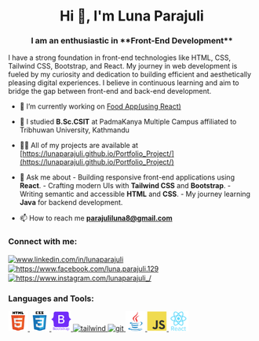 
<h1 align="center">Hi 👋, I'm Luna Parajuli</h1>
<h3 align="center">I am an enthusiastic in **Front-End Development**   </h3>

<p>I have a strong foundation in front-end technologies like HTML, CSS, Tailwind CSS, Bootstrap, and React. My journey in web development is fueled by my curiosity and dedication to building efficient and aesthetically pleasing digital experiences. I believe in continuous learning and aim to bridge the gap between front-end and back-end development.</p>

- 🔭 I’m currently working on [Food App(using React)](react-food-pro.vercel.app)

- 🌱 I studied **B.Sc.CSIT** at PadmaKanya Multiple Campus affiliated to Tribhuwan University, Kathmandu

- 👨‍💻 All of my projects are available at [https://lunaparajuli.github.io/Portfolio_Project/](https://lunaparajuli.github.io/Portfolio_Project/)

- 💬 Ask me about
                  - Building responsive front-end applications using **React**.
                  - Crafting modern UIs with **Tailwind CSS** and **Bootstrap**.
                  - Writing semantic and accessible **HTML** and **CSS**.
                  - My journey learning **Java** for backend development.

- 📫 How to reach me **parajuliluna8@gmail.com**

<h3 align="left">Connect with me:</h3>
<p align="left">
<a href="https://linkedin.com/in/www.linkedin.com/in/lunaparajuli" target="blank"><img align="center" src="https://raw.githubusercontent.com/rahuldkjain/github-profile-readme-generator/master/src/images/icons/Social/linked-in-alt.svg" alt="www.linkedin.com/in/lunaparajuli" height="30" width="40" /></a>
<a href="https://fb.com/https://www.facebook.com/luna.parajuli.129" target="blank"><img align="center" src="https://raw.githubusercontent.com/rahuldkjain/github-profile-readme-generator/master/src/images/icons/Social/facebook.svg" alt="https://www.facebook.com/luna.parajuli.129" height="30" width="40" /></a>
<a href="https://instagram.com/https://www.instagram.com/lunaparajuli_/" target="blank"><img align="center" src="https://raw.githubusercontent.com/rahuldkjain/github-profile-readme-generator/master/src/images/icons/Social/instagram.svg" alt="https://www.instagram.com/lunaparajuli_/" height="30" width="40" /></a>
</p>

<h3 align="left">Languages and Tools:</h3>
<p align="left"> <a href="https://www.w3.org/html/" target="_blank" rel="noreferrer"> <img src="https://raw.githubusercontent.com/devicons/devicon/master/icons/html5/html5-original-wordmark.svg" alt="html5" width="40" height="40"/> </a>  <a href="https://www.w3schools.com/css/" target="_blank" rel="noreferrer"> <img src="https://raw.githubusercontent.com/devicons/devicon/master/icons/css3/css3-original-wordmark.svg" alt="css3" width="40" height="40"/> </a>  <a href="https://getbootstrap.com" target="_blank" rel="noreferrer"> <img src="https://raw.githubusercontent.com/devicons/devicon/master/icons/bootstrap/bootstrap-plain-wordmark.svg" alt="bootstrap" width="40" height="40"/> </a>  <a href="https://tailwindcss.com/" target="_blank" rel="noreferrer"> <img src="https://www.vectorlogo.zone/logos/tailwindcss/tailwindcss-icon.svg" alt="tailwind" width="40" height="40"/> </a>   <a href="https://git-scm.com/" target="_blank" rel="noreferrer"> <img src="https://www.vectorlogo.zone/logos/git-scm/git-scm-icon.svg" alt="git" width="40" height="40"/> </a>  <a href="https://www.java.com" target="_blank" rel="noreferrer"> <img src="https://raw.githubusercontent.com/devicons/devicon/master/icons/java/java-original.svg" alt="java" width="40" height="40"/> </a> <a href="https://developer.mozilla.org/en-US/docs/Web/JavaScript" target="_blank" rel="noreferrer"> <img src="https://raw.githubusercontent.com/devicons/devicon/master/icons/javascript/javascript-original.svg" alt="javascript" width="40" height="40"/> </a> <a href="https://reactjs.org/" target="_blank" rel="noreferrer"> <img src="https://raw.githubusercontent.com/devicons/devicon/master/icons/react/react-original-wordmark.svg" alt="react" width="40" height="40"/> </a>   </p>

